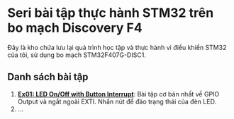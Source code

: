 # Seri bài tập thực hành STM32 trên bo mạch Discovery F4

Đây là kho chứa lưu lại quá trình học tập và thực hành vi điều khiển STM32 của tôi, sử dụng bo mạch STM32F407G-DISC1.

## Danh sách bài tập

1.  **[Ex01: LED On/Off with Button Interrupt](./button_led/)**: Bài tập cơ bản nhất về GPIO Output và ngắt ngoài EXTI. Nhấn nút để đảo trạng thái của đèn LED.
2.  ...
